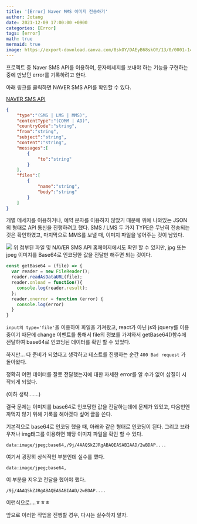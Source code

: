 ```yaml
---
title: '[Error] Naver MMS 이미지 전송하기'
author: Jotang
date: 2021-12-09 17:00:00 +0900
categories: [Error]
tags: [error]
math: true
mermaid: true
image: https://export-download.canva.com/8skOY/DAEyB68skOY/13/0/0001-14175729033.png?X-Amz-Algorithm=AWS4-HMAC-SHA256&X-Amz-Credential=AKIAJHKNGJLC2J7OGJ6Q%2F20211208%2Fus-east-1%2Fs3%2Faws4_request&X-Amz-Date=20211208T194857Z&X-Amz-Expires=48695&X-Amz-Signature=d4bda2293b46ab2c756f47650e5a6828f5f94b55e3a598b610670e337e18f9d1&X-Amz-SignedHeaders=host&response-content-disposition=attachment%3B%20filename%2A%3DUTF-8%27%27ERROR.png&response-expires=Thu%2C%2009%20Dec%202021%2009%3A20%3A32%20GMT
---
```




프로젝트 중 Naver SMS API를 이용하여, 문자메세지를 보내야 하는 기능을 구현하는 중에 만났던 error를 기록하려고 한다.

아래 링크를 클릭하면 NAVER SMS API를 확인할 수 있다.

[NAVER SMS API](https://api.ncloud-docs.com/docs/ai-application-service-sens-smsv2)

```json
{
    "type":"(SMS | LMS | MMS)",
    "contentType":"(COMM | AD)",
    "countryCode":"string",
    "from":"string",
    "subject":"string",
    "content":"string",
    "messages":[
        {
            "to":"string"
        }
    ],
    "files":[
        {
            "name":"string",
            "body":"string"
        }
    ]
}
```

개별 메세지를 이용하거나, 예약 문자를 이용하지 않았기 때문에 위에 나와있는 JSON의 형태로 API 통신을 진행하려고 했다.
SMS / LMS 두 가지 TYPE은 무난히 전송되는 것은 확인하였고, 마지막으로 MMS를 보낼 때, 이미지 파일을 넣어주는 것이 남았다.

![](https://images.velog.io/images/jotang3726/post/60d4773c-b5b5-4358-b9d6-e71408214342/1.png)
위 첨부된 파일 및 NAVER SMS API 홈페이지에서도 확인 할 수 있지만, jpg 또는 jpeg 이미지를 Base64로 인코딩한 값을 전달만 해주면 되는 것이다.

```javascript
const getBase64 = (file) => {
  var reader = new FileReader();
  reader.readAsDataURL(file);
  reader.onload = function(){
    console.log(reader.result);
  };
  reader.onerror = function (error) {
    console.log(error)
  }
}
```

`input의 type='file'`을 이용하여 파일을 가져왔고, react가 아닌 js와 jquery를 이용 중이기 때문에 change 이벤트를 통해서 file의 정보를 가져와서
getBase64()함수에 전달하여 base64로 인코딩된 데이터를 확인 할 수 있었다.

하지만... 다 준비가 되었다고 생각하고 테스트를 진행하는 순간 `400 Bad request` 가 돌아왔다.

정확히 어떤 데이터를 잘못 전달했는지에 대한 자세한 error를 알 수가 없어 삽질이 시작되게 되었다.

(이하 생략.......)

결국 문제는 이미지를 base64로 인코딩한 값을 전달하는데에 문제가 있었고, 다음번엔 까먹지 않기 위해 기록을 해야겠다 싶어 글을 쓴다.

기본적으로 base64로 인코딩 했을 때, 아래와 같은 형태로 인코딩이 된다. 그리고 브라우저나 img태그를 이용하면 해당 이미지 파일을 확인 할 수 있다.

```text
data:image/jpeg;base64,/9j/4AAQSkZJRgABAQEASABIAAD/2wBDAP....
```


여기서 굉장히 상식적인 부분인데 실수를 했다.

```text
data:image/jpeg;base64,
```
이 부분을 지우고 전달을 했어야 했다.

```text
/9j/4AAQSkZJRgABAQEASABIAAD/2wBDAP....
```
이런식으로....ㅎㅎㅎ

앞으로 이러한 작업을 진행할 경우, 다시는 실수하지 말자.
